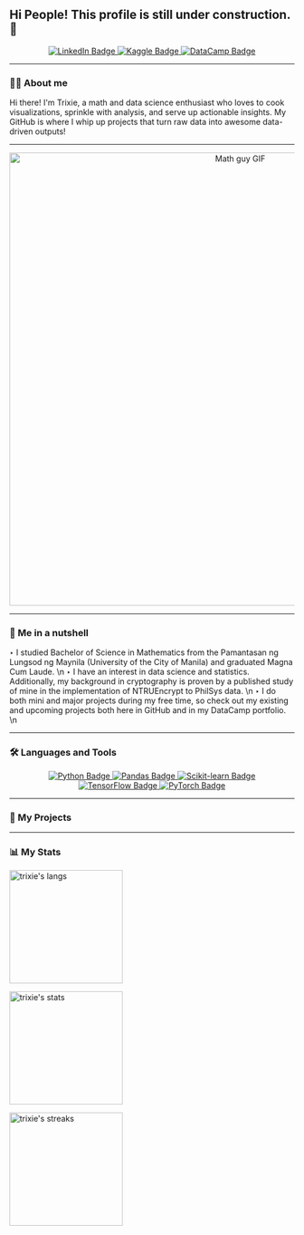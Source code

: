 ## Hi People! This profile is still under construction. 👋

<!--
**Trixie18/Trixie18** is a ✨ _special_ ✨ repository because its `README.md` (this file) appears on your GitHub profile.

Here are some ideas to get you started:

- 🔭 I’m currently working on ...
- 🌱 I’m currently learning ...
- 👯 I’m looking to collaborate on ...
- 🤔 I’m looking for help with ...
- 💬 Ask me about ...
- 📫 How to reach me: ...
- 😄 Pronouns: ...
- ⚡ Fun fact: ...
-->

<div id="badges" align="center">
  <a href="https://www.linkedin.com/in/jtocampo/">
    <img src="https://img.shields.io/badge/LinkedIn-458588?style=for-the-badge&logo=linkedin&logoColor=white" alt="LinkedIn Badge"/>
  </a>
  <a href="https://www.kaggle.com/johntrixieocampo">
    <img src="https://img.shields.io/badge/Kaggle-d79921?style=for-the-badge&logo=kaggle&logoColor=white" alt="Kaggle Badge"/>
  </a>
  <a href="https://www.datacamp.com/portfolio/jtocampo0118">
    <img src="https://img.shields.io/badge/Datacamp-05192D?style=for-the-badge&logo=datacamp&logoColor=03E860" alt="DataCamp Badge"/>
  </a>
</div>

---

### 👨‍💻 About me 

Hi there! I'm Trixie, a math and data science enthusiast who loves to cook visualizations, sprinkle with analysis, and serve up actionable insights. My GitHub is where I whip up projects that turn raw data into awesome data-driven outputs!

---

<div align="center">
  <img src="https://media.giphy.com/media/v1.Y2lkPWVjZjA1ZTQ3enozYXcweXZiM2toeTdicXExNmZkbXZmMnYzMXU4bHFqcmZvdXF1YiZlcD12MV9naWZzX3NlYXJjaCZjdD1n/3o6Yg4GUVgIUg3bf7W/giphy.gif" width="800" alt="Math guy GIF"/>
</div>

---

### 🥜 Me in a nutshell

‣ I studied Bachelor of Science in Mathematics from the Pamantasan ng Lungsod ng Maynila (University of the City of Manila) and graduated Magna Cum Laude. \n
‣ I have an interest in data science and statistics. Additionally, my background in cryptography is proven by a published study of mine in the implementation of NTRUEncrypt to PhilSys data. \n
‣ I do both mini and major projects during my free time, so check out my existing and upcoming projects both here in GitHub and in my DataCamp portfolio. \n

---

### 🛠️ Languages and Tools

<p align="center">
  <a href="https://www.python.org">
    <img src="https://img.shields.io/badge/Python-282828?style=for-the-badge&logo=python&logoColor=b8bb26" alt="Python Badge"/>
  </a>
  <a href="https://pandas.pydata.org/">
    <img src="https://img.shields.io/badge/Pandas-282828?style=for-the-badge&logo=pandas&logoColor=fbf1c7" alt="Pandas Badge"/>
  </a>
  <a href="https://scikit-learn.org/">
    <img src="https://img.shields.io/badge/Scikit--Learn-282828?style=for-the-badge&logo=scikit-learn&logoColor=d79921" alt="Scikit-learn Badge"/>
  </a>
  <a href="https://www.tensorflow.org">
    <img src="https://img.shields.io/badge/TensorFlow-282828?style=for-the-badge&logo=tensorflow&logoColor=fe8019" alt="TensorFlow Badge"/>
  </a>
  <a href="https://pytorch.org/">
    <img src="https://img.shields.io/badge/PyTorch-282828?style=for-the-badge&logo=pytorch&logoColor=fb4934" alt="PyTorch Badge"/>
  </a>
</p>


---

### 👾 My Projects

---

### 📊 My Stats

<p align="left">
  <img height=200 align="center" src="https://github-readme-stats.vercel.app/api/top-langs?username=Trixie18&layout=compact&langs_count=8&theme=gruvbox" alt="trixie's langs" />
</p>

<p align="left">
  <img height=200 align="center" src="https://github-readme-stats.vercel.app/api?username=Trixie18&rank_icon=github&theme=gruvbox" alt="trixie's stats"/>
</p>

<p align="left">
  <img height=200 align="center" src="https://github-readme-streak-stats.herokuapp.com/?user=Trixie18&theme=gruvbox" alt="trixie's streaks" />
</p>

